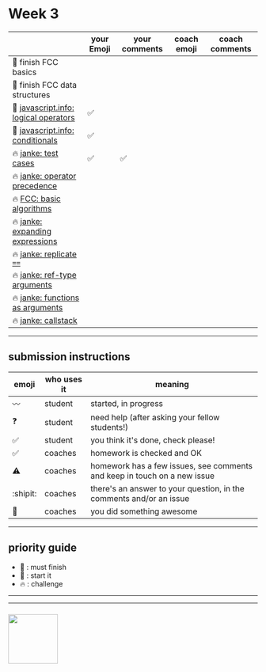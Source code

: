 # Week 3

|  | your Emoji | your comments | coach emoji | coach comments |
| --- | --- | --- | --- | --- |
| :seedling: finish FCC basics | | | | |
| :seedling: finish FCC data structures | | | | |
| :dash: [javascript.info: logical operators](./jsinfo-logical-operators.md) | :white_check_mark:| | | |
| :dash: [javascript.info: conditionals](./jsinfo-conditionals.md) |:white_check_mark: | | | |
| :fire: [janke: test cases](./jl-test-cases.md) |:white_check_mark: |:white_check_mark: | | |
| :fire: [janke: operator precedence](./jl-operator-precedence.md) | | | | |
| :fire: [FCC: basic algorithms](./fcc-algorithms-1.md) | | | | |
| :fire: [janke: expanding expressions](./jl-expanding-expressions.md) | | | | |
| :fire: [janke: replicate ```==```](./jl-replicate-loose-equality.md) | | | | |
| :fire: [janke: ref-type arguments](./jl-reference-type-arguments.md) | | | | |
| :fire: [janke: functions as arguments](./jl-functions-as-arguments.md) | | | | |
| :fire: [janke: callstack](./jl-callstack.md) | | | | |





---


## submission instructions

| emoji | who uses it | meaning |
| --- | --- | --- |
|  :wavy_dash: | student | started, in progress  | 
| :question: | student | need help (after asking your fellow students!) | 
| :white_check_mark: | student | you think it's done, check please! | 
| :white_check_mark: | coaches | homework is checked and OK |
| :warning: | coaches | homework has a few issues, see comments and keep in touch on a new issue |
| :shipit: | coaches | there's an answer to your question, in the comments and/or an issue  | 
| :star2: | coaches | you did something awesome |

---

## priority guide

* :seedling: : must finish
* :dash: : start it
* :fire: : challenge

___
___
### <a href="https://hackyourfuture.be" target="_blank"><img src="https://pbs.twimg.com/profile_images/984474625009741824/Bs_qKx6-_400x400.jpg" width="100" height="100"></img></a>
